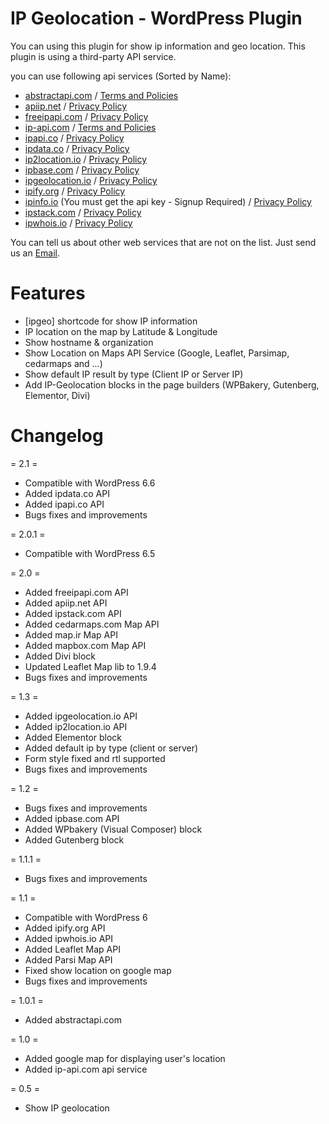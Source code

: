 # IP Geolocation - WordPress Plugin

You can using this plugin for show ip information and geo location. This plugin is using a third-party API service.

you can use following api services (Sorted by Name):
- <a href="https://abstractapi.com/ip-geolocation-api">abstractapi.com</a> / <a href="https://abstractapi.com/legal/legal">Terms and Policies</a>
- <a href="https://apiip.net">apiip.net</a> / <a href="https://apiip.net/privacy">Privacy Policy</a>
- <a href="https://freeipapi.com">freeipapi.com</a> / <a href="https://freeipapi.com/policy">Privacy Policy</a>
- <a href="https://ip-api.com">ip-api.com</a> / <a href="https://ip-api.com/docs/legal">Terms and Policies</a>
- <a href="https://ipapi.co">ipapi.co</a> / <a href="https://ipapi.co/privacy/">Privacy Policy</a>
- <a href="https://ipdata.co">ipdata.co</a> / <a href="https://ipdata.co/privacy-policy.html">Privacy Policy</a>
- <a href="https://ip2location.io">ip2location.io</a> / <a href="https://www.ip2location.io/privacy-policy">Privacy Policy</a>
- <a href="https://ipbase.com">ipbase.com</a> / <a href="https://ipbase.com/privacy-policy/">Privacy Policy</a>
- <a href="https://ipgeolocation.io">ipgeolocation.io</a> / <a href="https://ipgeolocation.io/privacy.html">Privacy Policy</a>
- <a href="https://geo.ipify.org">ipify.org</a> / <a href="https://geo.ipify.org/privacy-policy">Privacy Policy</a>
- <a href="https://ipinfo.io">ipinfo.io</a> (You must get the api key - Signup Required) / <a href="https://ipinfo.io/privacy-policy">Privacy Policy</a>
- <a href="https://ipstack.com">ipstack.com</a> / <a href="https://www.ideracorp.com/Legal/APILayer/PrivacyStatement">Privacy Policy</a>
- <a href="https://ipwhois.io">ipwhois.io</a> / <a href="https://ipwhois.io/privacy">Privacy Policy</a>

You can tell us about other web services that are not on the list. Just send us an <a href="mailto:ra.vahdati@gmail.com">Email</a>.

# Features

- [ipgeo] shortcode for show IP information
- IP location on the map by Latitude & Longitude
- Show hostname & organization
- Show Location on Maps API Service (Google, Leaflet, Parsimap, cedarmaps and ...)
- Show default IP result by type (Client IP or Server IP)
- Add IP-Geolocation blocks in the page builders (WPBakery, Gutenberg, Elementor, Divi)

# Changelog

= 2.1 =
* Compatible with WordPress 6.6
* Added ipdata.co API
* Added ipapi.co API
* Bugs fixes and improvements

= 2.0.1 =
* Compatible with WordPress 6.5

= 2.0 =
* Added freeipapi.com API
* Added apiip.net API
* Added ipstack.com API
* Added cedarmaps.com Map API
* Added map.ir Map API
* Added mapbox.com Map API
* Added Divi block
* Updated Leaflet Map lib to 1.9.4
* Bugs fixes and improvements

= 1.3 =
* Added ipgeolocation.io API
* Added ip2location.io API
* Added Elementor block
* Added default ip by type (client or server)
* Form style fixed and rtl supported
* Bugs fixes and improvements

= 1.2 =
* Bugs fixes and improvements
* Added ipbase.com API
* Added WPbakery (Visual Composer) block
* Added Gutenberg block

= 1.1.1 =
* Bugs fixes and improvements

= 1.1 =
* Compatible with WordPress 6
* Added ipify.org API
* Added ipwhois.io API
* Added Leaflet Map API
* Added Parsi Map API
* Fixed show location on google map
* Bugs fixes and improvements

= 1.0.1 =
* Added abstractapi.com

= 1.0 =
* Added google map for displaying user's location
* Added ip-api.com api service

= 0.5 =
* Show IP geolocation